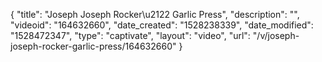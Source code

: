 {
    "title": "Joseph Joseph Rocker\u2122 Garlic Press",
    "description": "",
    "videoid": "164632660",
    "date_created": "1528238339",
    "date_modified": "1528472347",
    "type": "captivate",
    "layout": "video",
    "url": "\/v\/joseph-joseph-rocker-garlic-press\/164632660"
}
